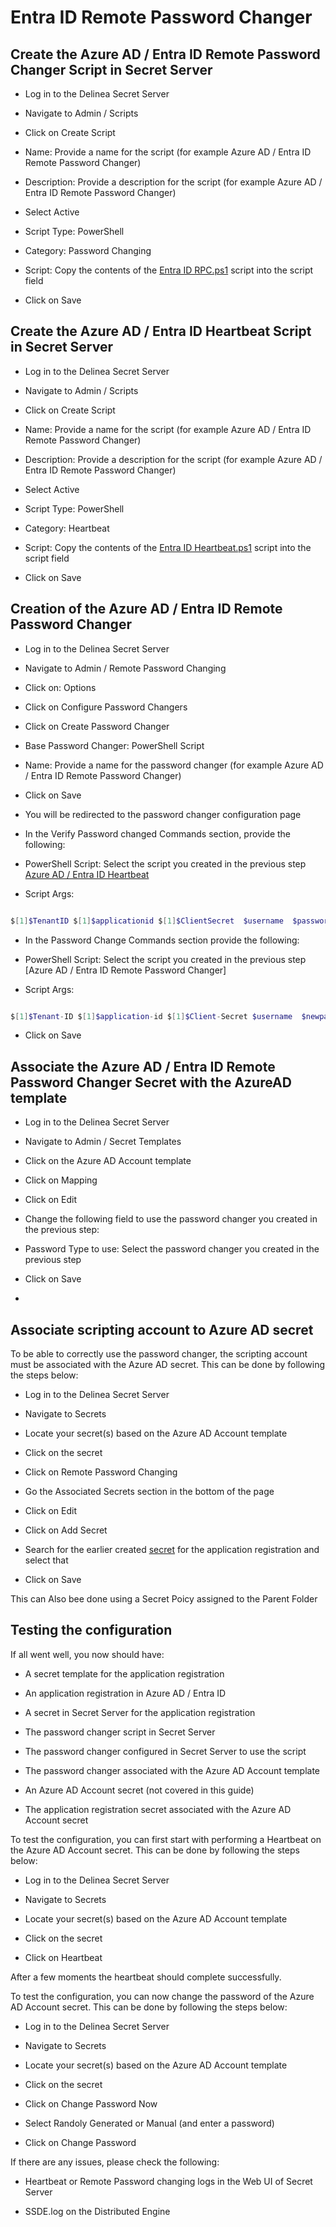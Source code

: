 # Entra ID Remote Password Changer

  
  

## Create the Azure AD / Entra ID Remote Password Changer Script in Secret Server

- Log in to the Delinea Secret Server

- Navigate to Admin / Scripts

- Click on Create Script

- Name: Provide a name for the script (for example Azure AD / Entra ID Remote Password Changer)

- Description: Provide a description for the script (for example Azure AD / Entra ID Remote Password Changer)

- Select Active

- Script Type: PowerShell

- Category: Password Changing

- Script: Copy the contents of the [Entra ID RPC.ps1](../Remote%20Password%20Changer/EbtraID%20RPC.ps1) script into the script field

- Click on Save

## Create the Azure AD / Entra ID Heartbeat Script in Secret Server

- Log in to the Delinea Secret Server

- Navigate to Admin / Scripts

- Click on Create Script

- Name: Provide a name for the script (for example Azure AD / Entra ID Remote Password Changer)

- Description: Provide a description for the script (for example Azure AD / Entra ID Remote Password Changer)

- Select Active

- Script Type: PowerShell

- Category: Heartbeat

- Script: Copy the contents of the [Entra ID Heartbeat.ps1](./Entra%20ID%20Heartbeat.ps1) script into the script field

- Click on Save

  
  

## Creation of the Azure AD / Entra ID Remote Password Changer

- Log in to the Delinea Secret Server

- Navigate to Admin / Remote Password Changing

- Click on: Options

- Click on Configure Password Changers

- Click on Create Password Changer

- Base Password Changer: PowerShell Script

- Name: Provide a name for the password changer (for example Azure AD / Entra ID Remote Password Changer)

- Click on Save

- You will be redirected to the password changer configuration page

- In the Verify Password changed Commands section, provide the following:

- PowerShell Script: Select the script you created in the previous step [Azure AD / Entra ID Heartbeat](./Entra%20ID%20Heartbeat.ps1)

- Script Args:

```powershell

$[1]$TenantID $[1]$applicationid $[1]$ClientSecret  $username  $password

```

- In the Password Change Commands section provide the following:

- PowerShell Script: Select the script you created in the previous step [Azure AD / Entra ID Remote Password Changer]

- Script Args:

```powershell

$[1]$Tenant-ID $[1]$application-id $[1]$Client-Secret $username  $newpassword

```

- Click on Save

  

## Associate the Azure AD / Entra ID Remote Password Changer Secret with the AzureAD template

- Log in to the Delinea Secret Server

- Navigate to Admin / Secret Templates

- Click on the Azure AD Account template

- Click on Mapping

- Click on Edit

- Change the following field to use the password changer you created in the previous step:

- Password Type to use: Select the password changer you created in the previous step

- Click on Save

-

  

## Associate scripting account to Azure AD secret

To be able to correctly use the password changer, the scripting account must be associated with the Azure AD secret. This can be done by following the steps below:

- Log in to the Delinea Secret Server

- Navigate to Secrets

- Locate your secret(s) based on the Azure AD Account template

- Click on the secret

- Click on Remote Password Changing

- Go the Associated Secrets section in the bottom of the page

- Click on Edit

- Click on Add Secret

- Search for the earlier created [secret](../Initialize.md#create-secret-in-secret-server-for-the-entraid-privileged-account) for the application registration and select that

- Click on Save

  

This can Also bee done using a Secret Poicy assigned to the Parent Folder

  

## Testing the configuration

If all went well, you now should have:

- A secret template for the application registration

- An application registration in Azure AD / Entra ID

- A secret in Secret Server for the application registration

- The password changer script in Secret Server

- The password changer configured in Secret Server to use the script

- The password changer associated with the Azure AD Account template

- An Azure AD Account secret (not covered in this guide)

- The application registration secret associated with the Azure AD Account secret

  

To test the configuration, you can first start with performing a Heartbeat on the Azure AD Account secret. This can be done by following the steps below:

- Log in to the Delinea Secret Server

- Navigate to Secrets

- Locate your secret(s) based on the Azure AD Account template

- Click on the secret

- Click on Heartbeat

After a few moments the heartbeat should complete successfully.

  

To test the configuration, you can now change the password of the Azure AD Account secret. This can be done by following the steps below:

- Log in to the Delinea Secret Server

- Navigate to Secrets

- Locate your secret(s) based on the Azure AD Account template

- Click on the secret

- Click on Change Password Now

- Select Randoly Generated or Manual (and enter a password)

- Click on Change Password

  

If there are any issues, please check the following:

- Heartbeat or Remote Password changing logs in the Web UI of Secret Server

- SSDE.log on the Distributed Engine